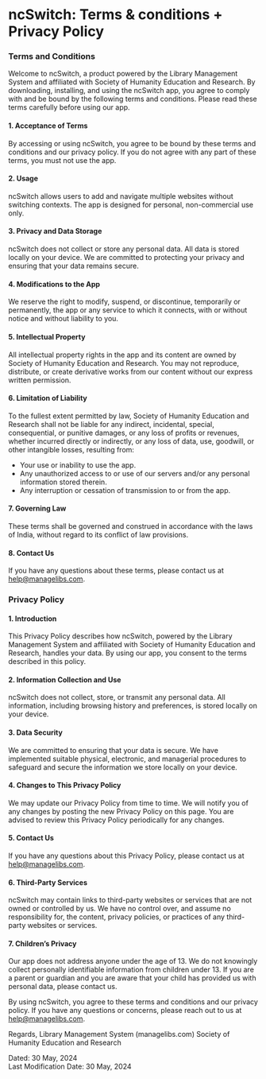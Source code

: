 # ncSwitch: Terms & conditions + Privacy Policy

### Terms and Conditions

Welcome to ncSwitch, a product powered by the Library Management System and affiliated with Society of Humanity Education and Research. By downloading, installing, and using the ncSwitch app, you agree to comply with and be bound by the following terms and conditions. Please read these terms carefully before using our app.

#### 1. Acceptance of Terms
By accessing or using ncSwitch, you agree to be bound by these terms and conditions and our privacy policy. If you do not agree with any part of these terms, you must not use the app.

#### 2. Usage
ncSwitch allows users to add and navigate multiple websites without switching contexts. The app is designed for personal, non-commercial use only.

#### 3. Privacy and Data Storage
ncSwitch does not collect or store any personal data. All data is stored locally on your device. We are committed to protecting your privacy and ensuring that your data remains secure.

#### 4. Modifications to the App
We reserve the right to modify, suspend, or discontinue, temporarily or permanently, the app or any service to which it connects, with or without notice and without liability to you.

#### 5. Intellectual Property
All intellectual property rights in the app and its content are owned by Society of Humanity Education and Research. You may not reproduce, distribute, or create derivative works from our content without our express written permission.

#### 6. Limitation of Liability
To the fullest extent permitted by law, Society of Humanity Education and Research shall not be liable for any indirect, incidental, special, consequential, or punitive damages, or any loss of profits or revenues, whether incurred directly or indirectly, or any loss of data, use, goodwill, or other intangible losses, resulting from:
- Your use or inability to use the app.
- Any unauthorized access to or use of our servers and/or any personal information stored therein.
- Any interruption or cessation of transmission to or from the app.

#### 7. Governing Law
These terms shall be governed and construed in accordance with the laws of India, without regard to its conflict of law provisions.

#### 8. Contact Us
If you have any questions about these terms, please contact us at help@managelibs.com.

### Privacy Policy

#### 1. Introduction
This Privacy Policy describes how ncSwitch, powered by the Library Management System and affiliated with Society of Humanity Education and Research, handles your data. By using our app, you consent to the terms described in this policy.

#### 2. Information Collection and Use
ncSwitch does not collect, store, or transmit any personal data. All information, including browsing history and preferences, is stored locally on your device.

#### 3. Data Security
We are committed to ensuring that your data is secure. We have implemented suitable physical, electronic, and managerial procedures to safeguard and secure the information we store locally on your device.

#### 4. Changes to This Privacy Policy
We may update our Privacy Policy from time to time. We will notify you of any changes by posting the new Privacy Policy on this page. You are advised to review this Privacy Policy periodically for any changes.

#### 5. Contact Us
If you have any questions about this Privacy Policy, please contact us at help@managelibs.com.

#### 6. Third-Party Services
ncSwitch may contain links to third-party websites or services that are not owned or controlled by us. We have no control over, and assume no responsibility for, the content, privacy policies, or practices of any third-party websites or services.

#### 7. Children’s Privacy
Our app does not address anyone under the age of 13. We do not knowingly collect personally identifiable information from children under 13. If you are a parent or guardian and you are aware that your child has provided us with personal data, please contact us.

By using ncSwitch, you agree to these terms and conditions and our privacy policy. If you have any questions or concerns, please reach out to us at help@managelibs.com.

Regards,
Library Management System (managelibs.com)
Society of Humanity Education and Research

Dated: 30 May, 2024  
Last Modification Date: 30 May, 2024
